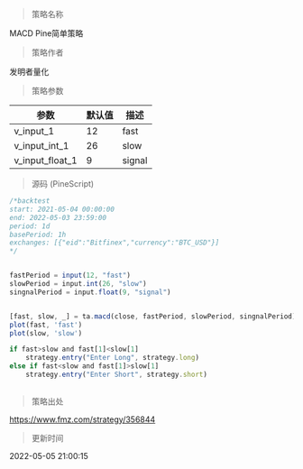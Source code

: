 
> 策略名称

MACD Pine简单策略

> 策略作者

发明者量化



> 策略参数



|参数|默认值|描述|
|----|----|----|
|v_input_1|12|fast|
|v_input_int_1|26|slow|
|v_input_float_1|9|signal|


> 源码 (PineScript)

``` javascript
/*backtest
start: 2021-05-04 00:00:00
end: 2022-05-03 23:59:00
period: 1d
basePeriod: 1h
exchanges: [{"eid":"Bitfinex","currency":"BTC_USD"}]
*/


fastPeriod = input(12, "fast")
slowPeriod = input.int(26, "slow")
singnalPeriod = input.float(9, "signal")


[fast, slow, _] = ta.macd(close, fastPeriod, slowPeriod, singnalPeriod)
plot(fast, 'fast')
plot(slow, 'slow')

if fast>slow and fast[1]<slow[1]
    strategy.entry("Enter Long", strategy.long)
else if fast<slow and fast[1]>slow[1]
    strategy.entry("Enter Short", strategy.short)
    

```

> 策略出处

https://www.fmz.com/strategy/356844

> 更新时间

2022-05-05 21:00:15
